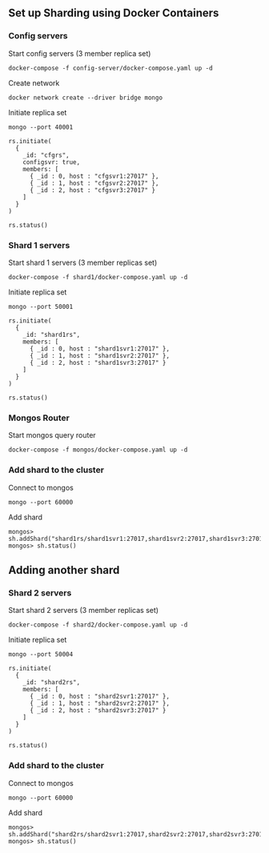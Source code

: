 ## Set up Sharding using Docker Containers

### Config servers
Start config servers (3 member replica set)
```
docker-compose -f config-server/docker-compose.yaml up -d
```
Create network
```
docker network create --driver bridge mongo
```
Initiate replica set
```
mongo --port 40001
```
```
rs.initiate(
  {
    _id: "cfgrs",
    configsvr: true,
    members: [
      { _id : 0, host : "cfgsvr1:27017" },
      { _id : 1, host : "cfgsvr2:27017" },
      { _id : 2, host : "cfgsvr3:27017" }
    ]
  }
)

rs.status()
```

### Shard 1 servers
Start shard 1 servers (3 member replicas set)
```
docker-compose -f shard1/docker-compose.yaml up -d
```
Initiate replica set
```
mongo --port 50001
```
```
rs.initiate(
  {
    _id: "shard1rs",
    members: [
      { _id : 0, host : "shard1svr1:27017" },
      { _id : 1, host : "shard1svr2:27017" },
      { _id : 2, host : "shard1svr3:27017" }
    ]
  }
)

rs.status()
```

### Mongos Router
Start mongos query router
```
docker-compose -f mongos/docker-compose.yaml up -d
```

### Add shard to the cluster
Connect to mongos
```
mongo --port 60000
```
Add shard
```
mongos> sh.addShard("shard1rs/shard1svr1:27017,shard1svr2:27017,shard1svr3:27017")
mongos> sh.status()
```
## Adding another shard
### Shard 2 servers
Start shard 2 servers (3 member replicas set)
```
docker-compose -f shard2/docker-compose.yaml up -d
```
Initiate replica set
```
mongo --port 50004
```
```
rs.initiate(
  {
    _id: "shard2rs",
    members: [
      { _id : 0, host : "shard2svr1:27017" },
      { _id : 1, host : "shard2svr2:27017" },
      { _id : 2, host : "shard2svr3:27017" }
    ]
  }
)

rs.status()
```
### Add shard to the cluster
Connect to mongos
```
mongo --port 60000
```
Add shard
```
mongos> sh.addShard("shard2rs/shard2svr1:27017,shard2svr2:27017,shard2svr3:27017")
mongos> sh.status()
```
